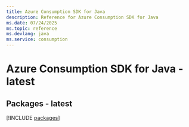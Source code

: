 ```yaml
---
title: Azure Consumption SDK for Java
description: Reference for Azure Consumption SDK for Java
ms.date: 07/24/2025
ms.topic: reference
ms.devlang: java
ms.service: consumption
---
```

# Azure Consumption SDK for Java - latest
## Packages - latest
[!INCLUDE [packages](consumption-index.md)]